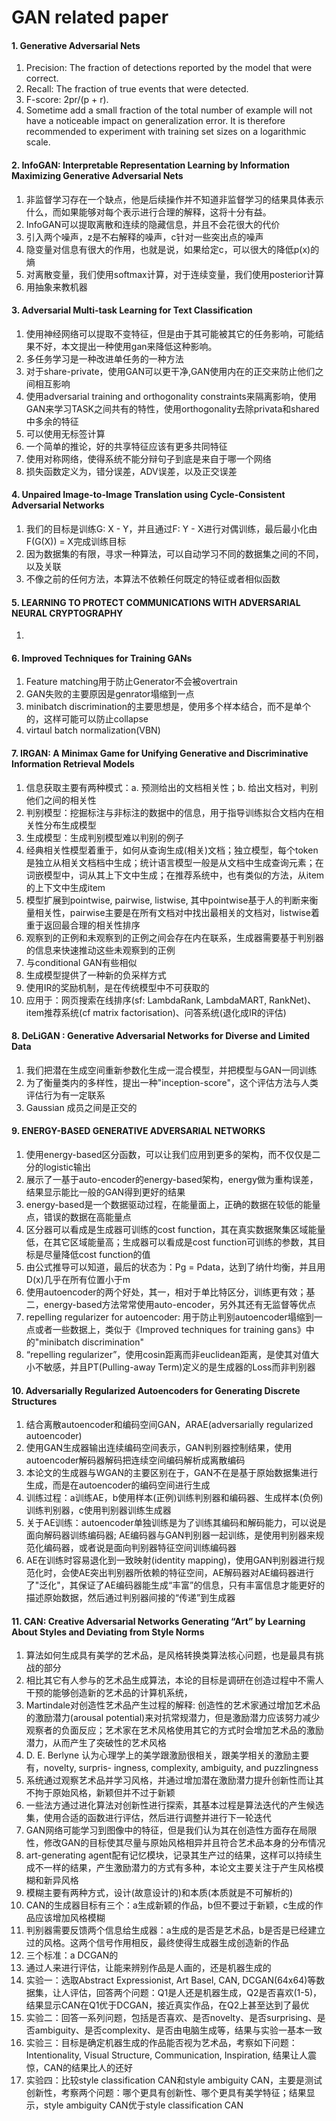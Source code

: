 # GAN related paper

#### 1. Generative Adversarial Nets
1. Precision: The fraction of detections reported by the model that were correct.
2. Recall: The fraction of true events that were detected.
3. F-score: 2pr/(p + r).
4. Sometime add a small fraction of the total number of example will not have a noticeable impact on generalization error. It is therefore recommended to experiment with training set sizes on a logarithmic scale.

#### 2. InfoGAN: Interpretable Representation Learning by Information Maximizing Generative Adversarial Nets
1. 非监督学习存在一个缺点，他是后续操作并不知道非监督学习的结果具体表示什么，而如果能够对每个表示进行合理的解释，这将十分有益。
2. InfoGAN可以提取离散和连续的隐藏信息，并且不会花很大的代价
3. 引入两个噪声，z是不右解释的噪声，c针对一些突出点的噪声
4. 隐变量对信息有很大的作用，也就是说，如果给定c，可以很大的降低p(x)的熵
5. 对离散变量，我们使用softmax计算，对于连续变量，我们使用posterior计算
6. 用抽象来教机器

#### 3. Adversarial Multi-task Learning for Text Classification
1. 使用神经网络可以提取不变特征，但是由于其可能被其它的任务影响，可能结果不好，本文提出一种使用gan来降低这种影响。
2. 多任务学习是一种改进单任务的一种方法
3. 对于share-private，使用GAN可以更干净,GAN使用内在的正交来防止他们之间相互影响
4. 使用adversarial training and orthogonality constraints来隔离影响，使用GAN来学习TASK之间共有的特性，使用orthogonality去除privata和shared中多余的特征
5. 可以使用无标签计算
6. 一个简单的推论，好的共享特征应该有更多共同特征
7. 使用对称网络，使得系统不能分辩句子到底是来自于哪一个网络
8. 损失函数定义为，错分误差，ADV误差，以及正交误差

#### 4. Unpaired Image-to-Image Translation using Cycle-Consistent Adversarial Networks
1. 我们的目标是训练G: X - Y，并且通过F: Y - X进行对偶训练，最后最小化由F(G(X)) = X完成训练目标
2. 因为数据集的有限，寻求一种算法，可以自动学习不同的数据集之间的不同，以及关联
3. 不像之前的任何方法，本算法不依赖任何既定的特征或者相似函数

#### 5. LEARNING TO PROTECT COMMUNICATIONS WITH ADVERSARIAL NEURAL CRYPTOGRAPHY
1. 

#### 6. Improved Techniques for Training GANs
1. Feature matching用于防止Generator不会被overtrain
2. GAN失败的主要原因是genrator塌缩到一点
3. minibatch discrimination的主要思想是，使用多个样本结合，而不是单个的，这样可能可以防止collapse
4. virtaul batch normalization(VBN)

#### 7. IRGAN: A Minimax Game for Unifying Generative and Discriminative Information Retrieval Models
1. 信息获取主要有两种模式：a. 预测给出的文档相关性；b. 给出文档对，判别他们之间的相关性
2. 判别模型：挖掘标注与非标注的数据中的信息，用于指导训练拟合文档内在相关性分布生成模型
3. 生成模型：生成判别模型难以判别的例子
4. 经典相关性模型着重于，如何从查询生成(相关)文档；独立模型，每个token是独立从相关文档档中生成；统计语言模型一般是从文档中生成查询元素；在词嵌模型中，词从其上下文中生成；在推荐系统中，也有类似的方法，从item的上下文中生成item
5. 模型扩展到pointwise, pairwise, listwise, 其中pointwise基于人的判断来衡量相关性，pairwise主要是在所有文档对中找出最相关的文档对，listwise着重于返回最合理的相关性排序
6. 观察到的正例和未观察到的正例之间会存在内在联系，生成器需要基于判别器的信息来快速推动这些未观察到的正例
7. 与conditional GAN有些相似
8. 生成模型提供了一种新的负采样方式
9. 使用IR的奖励机制，是在传统模型中不可获取的
10. 应用于：网页搜索在线排序(sf: LambdaRank, LambdaMART, RankNet)、item推荐系统(cf matrix factorisation)、问答系统(退化成IR的评估)

#### 8. DeLiGAN : Generative Adversarial Networks for Diverse and Limited Data
1. 我们把潜在生成空间重新参数化生成一混合模型，并把模型与GAN一同训练
2. 为了衡量类内的多样性，提出一种"inception-score"，这个评估方法与人类评估行为有一定联系
3. Gaussian 成员之间是正交的

#### 9. ENERGY-BASED GENERATIVE ADVERSARIAL NETWORKS
1. 使用energy-based区分函数，可以让我们应用到更多的架构，而不仅仅是二分的logistic输出
2. 展示了一基于auto-encoder的energy-based架构，energy做为重构误差，结果显示能比一般的GAN得到更好的结果
3. energy-based是一个数据驱动过程，在能量面上，正确的数据在较低的能量点，错误的数据在高能量点
4. 区分器可以看成是生成器可训练的cost function，其在真实数据聚集区域能量低，在其它区域能量高；生成器可以看成是cost function可训练的参数，其目标是尽量降低cost function的值
5. 由公式推导可以知道，最后的状态为：Pg = Pdata，达到了纳什均衡，并且用D(x)几乎在所有位置小于m
6. 使用autoencoder的两个好处，其一，相对于单比特区分，训练更有效；基二，energy-based方法常常使用auto-encoder，另外其还有无监督等优点
7. repelling regularizer for autoencoder: 用于防止判别autoencoder塌缩到一点或者一些数据上，类似于《Improved techniques for training gans》中的"minibatch discrimination"
8. “repelling regularizer”，使用cosin距离而非euclidean距离，是使其对值大小不敏感，并且PT(Pulling-away Term)定义的是生成器的Loss而非判别器

#### 10. Adversarially Regularized Autoencoders for Generating Discrete Structures
1. 结合离散autoencoder和编码空间GAN，ARAE(adversarially regularized autoencoder)
2. 使用GAN生成器输出连续编码空间表示，GAN判别器控制结果，使用autoencoder解码器解码把连续空间编码解析成离散编码
3. 本论文的生成器与WGAN的主要区别在于，GAN不在是基于原始数据集进行生成，而是在autoencoder的编码空间进行生成
4. 训练过程：a训练AE，b使用样本(正例)训练判别器和编码器、生成样本(负例)训练判别器，c使用判别器训练生成器
5. 关于AE训练：autoencoder单独训练是为了训练其编码和解码能力，可以说是面向解码器训练编码器; AE编码器与GAN判别器一起训练，是使用判别器来规范化编码器，或者说是面向判别器特征空间训练编码器
6. AE在训练时容易退化到一致映射(identity mapping)，使用GAN判别器进行规范化时，会使AE突出判别器所依赖的特征空间，AE解码器对AE编码器进行了"泛化"，其保证了AE编码器能生成“丰富”的信息，只有丰富信息才能更好的描述原始数据，然后通过判别器间接的“传递”到生成器

#### 11. CAN: Creative Adversarial Networks Generating “Art” by Learning About Styles and Deviating from Style Norms
1. 算法如何生成具有美学的艺术品，是风格转换类算法核心问题，也是最具有挑战的部分
2. 相比其它有人参与的艺术品生成算法，本论的目标是调研在创造过程中不需人干预的能够创造新的艺术品的计算机系统，
3. Martindale对创造性艺术品产生过程的解释: 创造性的艺术家通过增加艺术品的激励潜力(arousal potential)来对抗常规潜力，但是激励潜力应该努力减少观察者的负面反应；艺术家在艺术风格使用其它的方式时会增加艺术品的激励潜力，从而产生了突破性的艺术风格
4. D. E. Berlyne 认为心理学上的美学跟激励很相关，跟美学相关的激励主要有，novelty, surpris- ingness, complexity, ambiguity, and puzzlingness
5. 系统通过观察艺术品并学习风格，并通过增加潜在激励潜力提升创新性而让其不拘于原始风格，新颖但并不过于新颖
6. 一些法方通过进化算法对创新性进行探索，其基本过程是算法迭代的产生候选集，使用合适的函数进行评估，然后进行调整并进行下一轮迭代
7. GAN网络可能学习到图像中的特征，但是我们认为其在创造性方面存在局限性，修改GAN的目标使其尽量与原始风格相异并且符合艺术品本身的分布情况
8. art-generating agent配有记忆模块，记录其生产过的结果，这样可以持续生成不一样的结果，产生激励潜力的方式有多种，本论文主要关注于产生风格模糊和新异风格
9. 模糊主要有两种方式，设计(故意设计的)和本质(本质就是不可解析的)
10. CAN的生成器目标有三个：a生成新颖的作品，b但不要过于新颖，c生成的作品应该增加风格模糊
11. 判别器需要反馈两个信息给生成器：a生成的是否是艺术品，b是否是已经建立过的风格。这两个信号作用相反，最终使得生成器生成创造新的作品
12. 三个标准：a DCGAN的
13. 通过人来进行评估，让能来辨别作品是人画的，还是机器生成的
14. 实验一：选取Abstract Expressionist, Art Basel, CAN, DCGAN(64x64)等数据集，让人评估，回答两个问题：Q1是人还是机器生成，Q2是否喜欢(1-5)，结果显示CAN在Q1优于DCGAN，接近真实作品，在Q2上甚至达到了最优
15. 实验二：回答一系列问题，包括是否喜欢、是否novelty、是否surprising、是否ambiguity、是否complexity、是否由电脑生成等，结果与实验一基本一致
16. 实验三：目标是确定机器生成的作品能否视为艺术品，考察如下问题：Intentionality, Visual Structure, Communication, Inspiration, 结果让人震惊，CAN的结果比人的还好
17. 实验四：比较style classification CAN和style ambiguity CAN，主要是测试创新性，考察两个问题：哪个更具有创新性、哪个更具有美学特征；结果显示，style ambiguity CAN优于style classification CAN

